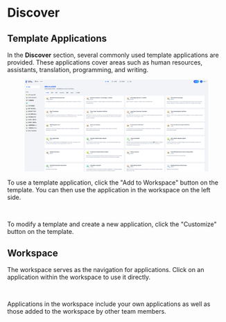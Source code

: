 # Discover

## Template Applications

In the **Discover** section, several commonly used template applications are provided. These applications cover areas such as human resources, assistants, translation, programming, and writing.

<figure><img src="/en/.gitbook/assets/guides/workspace/image (248).png" alt=""><figcaption></figcaption></figure>

To use a template application, click the "Add to Workspace" button on the template. You can then use the application in the workspace on the left side.

<figure><img src="../../../explore/images/creat-customize-app.jpg" alt=""><figcaption></figcaption></figure>

To modify a template and create a new application, click the "Customize" button on the template.

## Workspace

The workspace serves as the navigation for applications. Click on an application within the workspace to use it directly.

<figure><img src="../../../explore/images/workspace.jpg" alt=""><figcaption></figcaption></figure>

Applications in the workspace include your own applications as well as those added to the workspace by other team members.